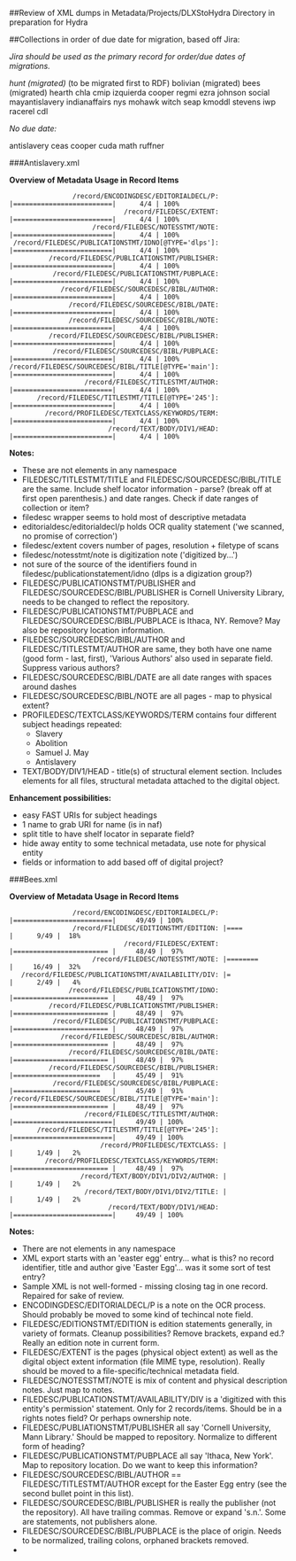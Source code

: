 ##Review of XML dumps in Metadata/Projects/DLXStoHydra Directory in preparation for Hydra

##Collections in order of due date for migration, based off Jira:

*Jira should be used as the primary record for order/due dates of migrations.*

*hunt (migrated)* (to be migrated first to RDF)
bolivian (migrated)
bees (migrated)
hearth
chla
cmip
izquierda
cooper
regmi
ezra
johnson
social
mayantislavery
indianaffairs
nys
mohawk
witch
seap
kmoddl
stevens
iwp
racerel
cdl

*No due date:*

antislavery
ceas
cooper
cuda
math
ruffner

###Antislavery.xml

**Overview of Metadata Usage in Record Items**

```
                /record/ENCODINGDESC/EDITORIALDECL/P: |=========================|      4/4 | 100%
                             /record/FILEDESC/EXTENT: |=========================|      4/4 | 100%
                     /record/FILEDESC/NOTESSTMT/NOTE: |=========================|      4/4 | 100%
 /record/FILEDESC/PUBLICATIONSTMT/IDNO[@TYPE='dlps']: |=========================|      4/4 | 100%
          /record/FILEDESC/PUBLICATIONSTMT/PUBLISHER: |=========================|      4/4 | 100%
           /record/FILEDESC/PUBLICATIONSTMT/PUBPLACE: |=========================|      4/4 | 100%
             /record/FILEDESC/SOURCEDESC/BIBL/AUTHOR: |=========================|      4/4 | 100%
               /record/FILEDESC/SOURCEDESC/BIBL/DATE: |=========================|      4/4 | 100%
               /record/FILEDESC/SOURCEDESC/BIBL/NOTE: |=========================|      4/4 | 100%
          /record/FILEDESC/SOURCEDESC/BIBL/PUBLISHER: |=========================|      4/4 | 100%
           /record/FILEDESC/SOURCEDESC/BIBL/PUBPLACE: |=========================|      4/4 | 100%
/record/FILEDESC/SOURCEDESC/BIBL/TITLE[@TYPE='main']: |=========================|      4/4 | 100%
                   /record/FILEDESC/TITLESTMT/AUTHOR: |=========================|      4/4 | 100%
       /record/FILEDESC/TITLESTMT/TITLE[@TYPE='245']: |=========================|      4/4 | 100%
         /record/PROFILEDESC/TEXTCLASS/KEYWORDS/TERM: |=========================|      4/4 | 100%
                         /record/TEXT/BODY/DIV1/HEAD: |=========================|      4/4 | 100%
```

**Notes:**

- These are not elements in any namespace
- FILEDESC/TITLESTMT/TITLE and FILEDESC/SOURCEDESC/BIBL/TITLE are the same. Include shelf locator information - parse? (break off at first open parenthesis.) and date ranges. Check if date ranges of collection or item?
- filedesc wrapper seems to hold most of descriptive metadata
- editorialdesc/editorialdecl/p holds OCR quality statement ('we scanned, no promise of correction')
- filedesc/extent covers number of pages, resolution + filetype of scans
- filedesc/notesstmt/note is digitization note ('digitized by...')
- not sure of the source of the identifiers found in filedesc/publicationstatement/idno (dlps is a digization group?)
- FILEDESC/PUBLICATIONSTMT/PUBLISHER and FILEDESC/SOURCEDESC/BIBL/PUBLISHER is Cornell University Library, needs to be changed to reflect the repository.
- FILEDESC/PUBLICATIONSTMT/PUBPLACE and FILEDESC/SOURCEDESC/BIBL/PUBPLACE is Ithaca, NY. Remove? May also be repository location information.
- FILEDESC/SOURCEDESC/BIBL/AUTHOR and FILEDESC/TITLESTMT/AUTHOR are same, they both have one name (good form - last, first), 'Various Authors' also used in separate field. Suppress various authors?
- FILEDESC/SOURCEDESC/BIBL/DATE are all date ranges with spaces around dashes
- FILEDESC/SOURCEDESC/BIBL/NOTE are all pages - map to physical extent?
- PROFILEDESC/TEXTCLASS/KEYWORDS/TERM contains four different subject headings repeated:
  - Slavery
  - Abolition
  - Samuel J. May
  - Antislavery
- TEXT/BODY/DIV1/HEAD - title(s) of structural element section. Includes elements for all files, structural metadata attached to the digital object.

**Enhancement possibilities:**

- easy FAST URIs for subject headings
- 1 name to grab URI for name (is in naf)
- split title to have shelf locator in separate field?
- hide away entity to some technical metadata, use note for physical entity
- fields or information to add based off of digital project?

###Bees.xml

**Overview of Metadata Usage in Record Items**

```
                /record/ENCODINGDESC/EDITORIALDECL/P: |=========================|     49/49 | 100%
                /record/FILEDESC/EDITIONSTMT/EDITION: |====                     |      9/49 |  18%
                             /record/FILEDESC/EXTENT: |======================== |     48/49 |  97%
                     /record/FILEDESC/NOTESSTMT/NOTE: |========                 |     16/49 |  32%
   /record/FILEDESC/PUBLICATIONSTMT/AVAILABILITY/DIV: |=                        |      2/49 |   4%
               /record/FILEDESC/PUBLICATIONSTMT/IDNO: |======================== |     48/49 |  97%
          /record/FILEDESC/PUBLICATIONSTMT/PUBLISHER: |======================== |     48/49 |  97%
           /record/FILEDESC/PUBLICATIONSTMT/PUBPLACE: |======================== |     48/49 |  97%
             /record/FILEDESC/SOURCEDESC/BIBL/AUTHOR: |======================== |     48/49 |  97%
               /record/FILEDESC/SOURCEDESC/BIBL/DATE: |======================== |     48/49 |  97%
          /record/FILEDESC/SOURCEDESC/BIBL/PUBLISHER: |======================   |     45/49 |  91%
           /record/FILEDESC/SOURCEDESC/BIBL/PUBPLACE: |======================   |     45/49 |  91%
/record/FILEDESC/SOURCEDESC/BIBL/TITLE[@TYPE='main']: |======================== |     48/49 |  97%
                   /record/FILEDESC/TITLESTMT/AUTHOR: |=========================|     49/49 | 100%
       /record/FILEDESC/TITLESTMT/TITLE[@TYPE='245']: |=========================|     49/49 | 100%
                       /record/PROFILEDESC/TEXTCLASS: |                         |      1/49 |   2%
         /record/PROFILEDESC/TEXTCLASS/KEYWORDS/TERM: |======================== |     48/49 |  97%
                  /record/TEXT/BODY/DIV1/DIV2/AUTHOR: |                         |      1/49 |   2%
                   /record/TEXT/BODY/DIV1/DIV2/TITLE: |                         |      1/49 |   2%
                         /record/TEXT/BODY/DIV1/HEAD: |=========================|     49/49 | 100%
```

**Notes:**

- There are not elements in any namespace
- XML export starts with an 'easter egg' entry... what is this? no record identifier, title and author give 'Easter Egg'... was it some sort of test entry?
- Sample XML is not well-formed - missing closing tag in one record. Repaired for sake of review.
- ENCODINGDESC/EDITORIALDECL/P is a note on the OCR process. Should probably be moved to some kind of techincal note field.
- FILEDESC/EDITIONSTMT/EDITION is edition statements generally, in variety of formats. Cleanup possibilities? Remove brackets, expand ed.? Really an edition note in current form.
- FILEDESC/EXTENT is the pages (physical object extent) as well as the digital object extent information (file MIME type, resolution). Really should be moved to a file-specific/technical metadata field.
- FILEDESC/NOTESSTMT/NOTE is mix of content and physical description notes. Just map to notes.
- FILEDESC/PUBLICATIONSTMT/AVAILABILITY/DIV is a 'digitized with this entity's permission' statement. Only for 2 records/items. Should be in a rights notes field? Or perhaps ownership note.
- FILEDESC/PUBLIATIONSTMT/PUBLISHER all say 'Cornell University, Mann Library.' Should be mapped to repository. Normalize to different form of heading?
- FILEDESC/PUBLICATIONSTMT/PUBPLACE all say 'Ithaca, New York'. Map to repository location. Do we want to keep this information?
- FILEDESC/SOURCEDESC/BIBL/AUTHOR == FILEDESC/TITLESTMT/AUTHOR except for the Easter Egg entry (see the second bullet point in this list).
- FILEDESC/SOURCEDESC/BIBL/PUBLISHER is really the publisher (not the repository). All have trailing commas. Remove or expand 's.n.'. Some are statements, not publishers alone.
- FILEDESC/SOURCEDESC/BIBL/PUBPLACE is the place of origin. Needs to be normalized, trailing colons, orphaned brackets removed.
-


